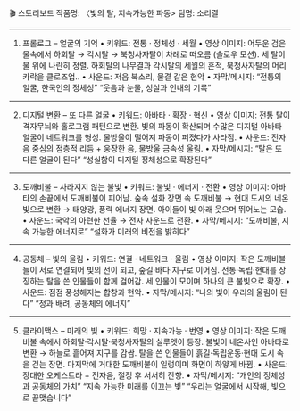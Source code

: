 🎬 스토리보드
작품명: 〈빛의 탈, 지속가능한 파동>
팀명: 소리결
________________________________________
1. 프롤로그 – 얼굴의 기억
•	키워드: 전통 · 정체성 · 세월
•	영상 이미지:
어두운 검은 물속에서 하회탈 → 각시탈 → 북청사자탈이 차례로 떠오름 (슬로우 모션).
세 탈이 물 위에 나란히 정렬. 하회탈의 나무결과 각시탈의 세월의 흔적, 북청사자탈의 머리카락을 클로즈업..
•	사운드: 저음 북소리, 물결 같은 현악
•	자막/메시지:
“전통의 얼굴, 한국인의 정체성”
“웃음과 눈물, 성실과 인내의 기록”
________________________________________
2. 디지털 변환 – 또 다른 얼굴
•	키워드: 아바타 · 확장 · 혁신
•	영상 이미지: 
전통 탈이 격자무늬와 홀로그램 패턴으로 변환.
빛의 파동이 확산되며 수많은 디지털 아바타 얼굴이 네트워크를 형성.
물방울이 떨어져 파동이 퍼졌다가 사라짐.
•	사운드: 전자음 중심의 점층적 리듬 + 웅장한 음, 물방울 금속성 울림.
•	자막/메시지:
“탈은 또 다른 얼굴이 된다”
“성실함이 디지털 정체성으로 확장된다”
________________________________________
3. 도깨비불 – 사라지지 않는 불빛
•	키워드: 불빛 · 에너지 · 전환
•	영상 이미지:
아바타의 손끝에서 도깨비불이 피어남.
숲속 설화 장면 속 도깨비불 → 현대 도시의 네온빛으로 변환 → 태양광, 풍력 에너지 장면.
아이들이 빛 아래 웃으며 뛰어노는 모습.
•	사운드: 국악의 아련한 선율 → 전자 사운드로 전환.
•	자막/메시지:
“도깨비불, 지속 가능한 에너지로”
“설화가 미래의 비전을 밝히다”
________________________________________
4. 공동체 – 빛의 울림
•	키워드: 연결 · 네트워크 · 울림
•	영상 이미지:
작은 도깨비불들이 서로 연결되어 빛의 선이 되고, 숲길·바다·지구로 이어짐.
전통·독립·현대를 상징하는 탈을 쓴 인물들이 함께 걸어감.
세 인물이 모이며 하나의 큰 불빛으로 확장.
•	사운드: 점점 풍성해지는 합창과 현악.
•	자막/메시지:
“나의 빛이 우리의 울림이 된다”
“정과 배려, 공동체의 에너지”
________________________________________
5. 클라이맥스 – 미래의 빛
•	키워드: 희망 · 지속가능 · 번영
•	영상 이미지:
작은 도깨비불 속에서 하회탈·각시탈·북청사자탈의 실루엣이 등장.
불빛이 네온사인 아바타로 변환 → 하늘로 흩어져 지구를 감쌈.
탈을 쓴 인물들이 흙길·독립운동·현대 도시 속을 걷는 장면.
마지막에 거대한 도깨비불이 일렁이며 화면이 하얗게 바뀜.
•	사운드: 장대한 오케스트라 + 전자음, 절정 후 서서히 잔향.
•	자막/메시지:
“개인의 정체성과 공동체의 가치”
“지속 가능한 미래를 이끄는 빛”
“우리는 얼굴에서 시작해, 빛으로 끝맺습니다”
